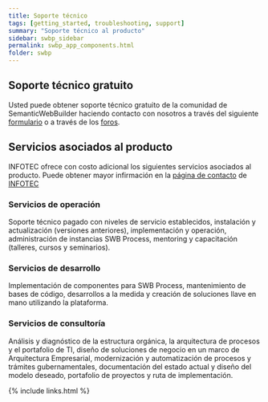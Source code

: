 ```yaml
---
title: Soporte técnico
tags: [getting_started, troubleshooting, support]
summary: "Soporte técnico al producto"
sidebar: swbp_sidebar
permalink: swbp_app_components.html
folder: swbp
---
```


## Soporte técnico gratuito
Usted puede obtener soporte técnico gratuito de la comunidad de SemanticWebBuilder haciendo contacto con nosotros a través del siguiente [formulario](http://www.semanticwebbuilder.org.mx/es_mx/swb/Contacto) o a través de los [foros](http://www.semanticwebbuilder.org.mx/swb/swb/Foro).

## Servicios asociados al producto
INFOTEC ofrece con costo adicional los siguientes servicios asociados al producto. Puede obtener mayor infirmación en la [página de contacto](https://www.infotec.mx/es_mx/infotec/Contacto) de [INFOTEC](https://www.infotec.mx)

### Servicios de operación
Soporte técnico pagado con niveles de servicio establecidos, instalación y actualización (versiones anteriores), implementación y operación, administración de instancias SWB Process, mentoring y capacitación (talleres, cursos y seminarios).

### Servicios de desarrollo
Implementación de componentes para SWB Process, mantenimiento de bases de código, desarrollos a la medida y creación de soluciones llave en mano utilizando la plataforma.

### Servicios de consultoría
Análisis y diagnóstico de la estructura orgánica, la arquitectura de procesos y el portafolio de TI, diseño de soluciones de negocio en un marco de Arquitectura Empresarial, modernización y automatización de procesos y trámites gubernamentales, documentación del estado actual y diseño del modelo deseado, portafolio de proyectos y ruta de implementación.

{% include links.html %}
